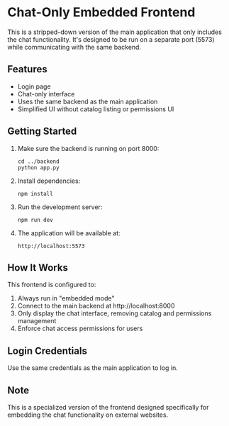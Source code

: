 # Chat-Only Embedded Frontend

This is a stripped-down version of the main application that only includes the chat functionality. It's designed to be run on a separate port (5573) while communicating with the same backend.

## Features

- Login page
- Chat-only interface
- Uses the same backend as the main application
- Simplified UI without catalog listing or permissions UI

## Getting Started

1. Make sure the backend is running on port 8000:
   ```
   cd ../backend
   python app.py
   ```

2. Install dependencies:
   ```
   npm install
   ```

3. Run the development server:
   ```
   npm run dev
   ```

4. The application will be available at:
   ```
   http://localhost:5573
   ```

## How It Works

This frontend is configured to:
1. Always run in "embedded mode"
2. Connect to the main backend at http://localhost:8000
3. Only display the chat interface, removing catalog and permissions management
4. Enforce chat access permissions for users

## Login Credentials

Use the same credentials as the main application to log in.

## Note

This is a specialized version of the frontend designed specifically for embedding the chat functionality on external websites.